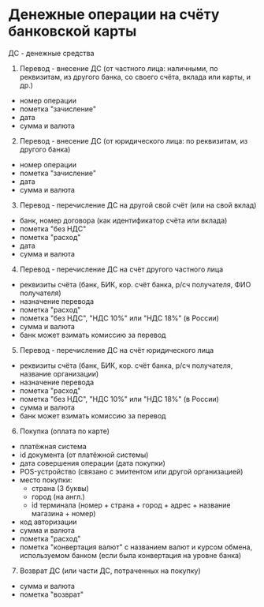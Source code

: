 # Денежные операции на счёту банковской карты

ДС - денежные средства

1. Перевод - внесение ДС (от частного лица: наличными, по реквизитам, из другого банка, со своего счёта, вклада или карты, и др.)
  - номер операции
  - пометка "зачисление"
  - дата
  - сумма и валюта
2. Перевод - внесение ДС (от юридического лица: по реквизитам, из другого банка)
  - номер операции
  - пометка "зачисление"
  - дата
  - сумма и валюта
3. Перевод - перечисление ДС на другой свой счёт (или на свой вклад)
  - банк, номер договора (как идентификатор счёта или вклада)
  - пометка "без НДС"
  - пометка "расход"
  - дата
  - сумма и валюта
4. Перевод - перечисление ДС на счёт другого частного лица
  - реквизиты счёта (банк, БИК, кор. счёт банка, р/сч получателя, ФИО получателя)
  - назначение перевода
  - пометка "расход"
  - пометка "без НДС", "НДС 10%" или "НДС 18%" (в России)
  - сумма и валюта
  - банк может взимать комиссию за перевод
5. Перевод - перечисление ДС на счёт юридического лица
  - реквизиты счёта (банк, БИК, кор. счёт банка, р/сч получателя, название организации)
  - назначение перевода
  - пометка "расход"
  - пометка "без НДС", "НДС 10%" или "НДС 18%" (в России)
  - сумма и валюта
  - банк может взимать комиссию за перевод
6. Покупка (оплата по карте)
  - платёжная система
  - id документа (от платёжной системы)
  - дата совершения операции (дата покупки)
  - POS-устройство (связано с эмитентом или другой организацией)
  - место покупки:
    - страна (3 буквы)
    - город (на англ.)
    - id терминала (номер + страна + город + адрес + название магазина + номер)
  - код авторизации
  - сумма и валюта
  - пометка "расход"
  - пометка "конвертация валют" с названием валют и курсом обмена, используемом банком (если была конвертация на уровне банка)
7. Возврат ДС (или части ДС, потраченных на покупку)
  - сумма и валюта
  - пометка "возврат"
